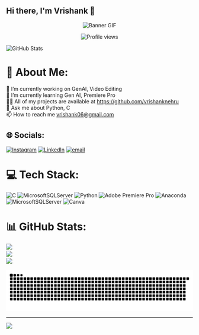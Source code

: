 ## Hi there, I'm Vrishank 👋
<p align="center">
  <img src="https://i.pinimg.com/originals/2f/56/90/2f5690ee185f5345025b1a5b0bf2c8aa.gif" alt="Banner GIF" width="1000">
</p>

<p align="center">
  <img src="https://komarev.com/ghpvc/?username=vrishanknehru&abbreviated=true&style=flat&base=247" alt="Profile views"/>
</p>

![GitHub Stats](https://github-readme-stats-95v8lf8o8-vrishanknehrus-projects.vercel.app/api?username=VrishankNehru&count_private=true&cache_bust=2)


# 💫 About Me:
🔭 I’m currently working on GenAI, Video Editing<br>🌱 I’m currently learning Gen AI, Premiere Pro<br>👨‍💻 All of my projects are available at https://github.com/vrishanknehru<br>💬 Ask me about Python, C<br>📫 How to reach me vrishank06@gmail.com




## 🌐 Socials:
[![Instagram](https://img.shields.io/badge/Instagram-%23E4405F.svg?logo=Instagram&logoColor=white)](https://instagram.com/nehruuuuu) [![LinkedIn](https://img.shields.io/badge/LinkedIn-%230077B5.svg?logo=linkedin&logoColor=white)](https://www.linkedin.com/in/vrishank-nehru-67b848322/) [![email](https://img.shields.io/badge/Email-D14836?logo=gmail&logoColor=white)](mailto:vrishank06@gmail.com) 

# 💻 Tech Stack:
![C](https://img.shields.io/badge/c-%2300599C.svg?style=for-the-badge&logo=c&logoColor=white) ![MicrosoftSQLServer](https://img.shields.io/badge/Microsoft%20SQL%20Server-CC2927?style=for-the-badge&logo=microsoft%20sql%20server&logoColor=white) ![Python](https://img.shields.io/badge/python-3670A0?style=for-the-badge&logo=python&logoColor=ffdd54) ![Adobe Premiere Pro](https://img.shields.io/badge/Adobe%20Premiere%20Pro-9999FF.svg?style=for-the-badge&logo=Adobe%20Premiere%20Pro&logoColor=white) ![Anaconda](https://img.shields.io/badge/Anaconda-%2344A833.svg?style=for-the-badge&logo=anaconda&logoColor=white) ![MicrosoftSQLServer](https://img.shields.io/badge/Microsoft%20SQL%20Server-CC2927?style=for-the-badge&logo=microsoft%20sql%20server&logoColor=white) ![Canva](https://img.shields.io/badge/Canva-%2300C4CC.svg?style=for-the-badge&logo=Canva&logoColor=white)
# 📊 GitHub Stats:
![](https://github-readme-stats.vercel.app/api?username=vrishanknehru&theme=dark&hide_border=false&include_all_commits=true&count_private=true)<br/>
![](https://nirzak-streak-stats.vercel.app/?user=vrishanknehru&theme=dark&hide_border=false)<br/>
![](https://github-readme-stats.vercel.app/api/top-langs/?username=vrishanknehru&theme=dark&hide_border=false&include_all_commits=true&count_private=true&layout=compact)

<picture>
  <source media="(prefers-color-scheme: dark)" srcset="https://raw.githubusercontent.com/vrishanknehru/vrishanknehru/output/github-snake-dark.svg" />
  <source media="(prefers-color-scheme: light)" srcset="https://raw.githubusercontent.com/vrishanknehru/vrishanknehru/output/github-snake.svg" />
  <img alt="github-snake" src="https://raw.githubusercontent.com/vrishanknehru/vrishanknehru/output/github-snake.svg" />
</picture>


---
[![](https://visitcount.itsvg.in/api?id=vrishanknehru&icon=0&color=0)](https://visitcount.itsvg.in)

<!-- Proudly created with GPRM ( https://gprm.itsvg.in ) -->
